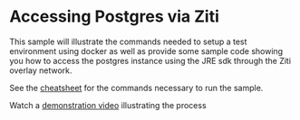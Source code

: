 # Accessing Postgres via Ziti

This sample will illustrate the commands needed to setup a test environment using docker as well as provide some sample code showing you how to access the postgres instance using the JRE sdk through the Ziti overlay network.

See the [cheatsheet](./cheatsheet.md) for the commands necessary to run the sample.

Watch a [demonstration video](https://youtu.be/iY3b8fkPbtA) illustrating the process